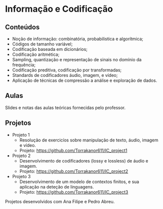 # Informação e Codificação
## Conteúdos
* Noção de informação: combinatória, probabilistica e algorítmica;
* Códigos de tamanho variável;
* Codificação baseada em dicionários;
* Codificação aritmética;
* Sampling, quantização e representação de sinais no domínio da frequência;
* Codificação preditiva, codificação por transformadas;
* Standards de codificadores áudio, imagem, e vídeo;
* Aplicação de técnicas de compressão a análise e exploração de dados.

## Aulas
Slides e notas das aulas teóricas fornecidas pelo professor.

## Projetos
* Projeto 1
  * Resolução de exercicíos sobre manipulação de texto, áudio, imagem e vídeo.
  * Projeto: https://github.com/Torrakanor611/IC_project1
* Projeto 2
  * Desenvolvimento de codificadores (lossy e lossless) de áudio e imagem.
  * Projeto: https://github.com/Torrakanor611/IC_project2
* Projeto 3
  * Desenvolvimento de um modelo de contextos finitos, e sua aplicação na deteção de linguagens.
  * Projeto: https://github.com/Torrakanor611/IC_project3
  
Projetos desenvolvidos com Ana Filipe e Pedro Abreu.

